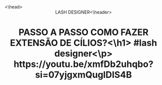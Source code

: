 <html>
 <head><\head>
 <body>
  <header>LASH DESIGNER<\header>
   <h1>PASSO A PASSO COMO FAZER EXTENSÃO DE CÍLIOS?<\h1>
   <p1>#lash designer<\p>
https://youtu.be/xmfDb2uhqbo?si=07yjgxmQuglDIS4B
